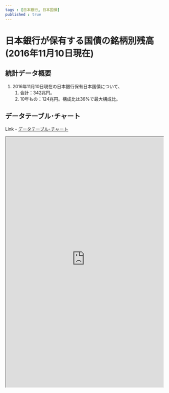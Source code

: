 ```yaml
--- 
tags : [日本銀行, 日本国債] 
published : true
---
```

# 日本銀行が保有する国債の銘柄別残高(2016年11月10日現在)
## 統計データ概要

1. 2016年11月10日現在の日本銀行保有日本国債について、 
	1. 合計：342兆円。
	1. 10年もの：124兆円。構成比は36%で最大構成比。
	
## データテーブル･チャート
Link - [データテーブル･チャート](http://knowledgevault.saecanet.com/charts/am-consulting.co.jp-JGBheldByBOJ.html)
<iframe src="http://knowledgevault.saecanet.com/charts/am-consulting.co.jp-JGBheldByBOJ.html" width="100%" height="800px"></iframe>